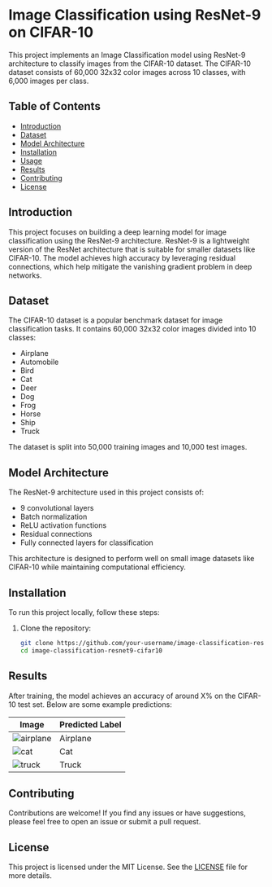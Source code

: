 

# Image Classification using ResNet-9 on CIFAR-10

This project implements an Image Classification model using ResNet-9 architecture to classify images from the CIFAR-10 dataset. The CIFAR-10 dataset consists of 60,000 32x32 color images across 10 classes, with 6,000 images per class.

## Table of Contents

- [Introduction](#introduction)
- [Dataset](#dataset)
- [Model Architecture](#model-architecture)
- [Installation](#installation)
- [Usage](#usage)
- [Results](#results)
- [Contributing](#contributing)
- [License](#license)

## Introduction

This project focuses on building a deep learning model for image classification using the ResNet-9 architecture. ResNet-9 is a lightweight version of the ResNet architecture that is suitable for smaller datasets like CIFAR-10. The model achieves high accuracy by leveraging residual connections, which help mitigate the vanishing gradient problem in deep networks.

## Dataset

The CIFAR-10 dataset is a popular benchmark dataset for image classification tasks. It contains 60,000 32x32 color images divided into 10 classes:
- Airplane
- Automobile
- Bird
- Cat
- Deer
- Dog
- Frog
- Horse
- Ship
- Truck

The dataset is split into 50,000 training images and 10,000 test images.

## Model Architecture

The ResNet-9 architecture used in this project consists of:
- 9 convolutional layers
- Batch normalization
- ReLU activation functions
- Residual connections
- Fully connected layers for classification

This architecture is designed to perform well on small image datasets like CIFAR-10 while maintaining computational efficiency.

## Installation

To run this project locally, follow these steps:

1. Clone the repository:
    ```bash
    git clone https://github.com/your-username/image-classification-resnet9-cifar10.git
    cd image-classification-resnet9-cifar10
    ```


## Results

After training, the model achieves an accuracy of around X% on the CIFAR-10 test set. Below are some example predictions:

| Image         | Predicted Label |
| ------------- | --------------- |
| ![airplane](images/airplane.png) | Airplane        |
| ![cat](images/cat.png)           | Cat             |
| ![truck](images/truck.png)       | Truck           |

## Contributing

Contributions are welcome! If you find any issues or have suggestions, please feel free to open an issue or submit a pull request.

## License

This project is licensed under the MIT License. See the [LICENSE](LICENSE) file for more details.

